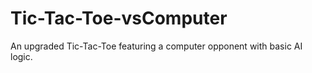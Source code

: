 # Tic-Tac-Toe-vsComputer
An upgraded Tic-Tac-Toe featuring a computer opponent with basic AI logic.
